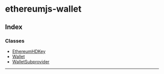# ethereumjs-wallet

## Index

### Classes

- [EthereumHDKey](classes/ethereumhdkey.md)
- [Wallet](classes/wallet.md)
- [WalletSubprovider](classes/walletsubprovider.md)

---
